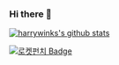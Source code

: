 ### Hi there 👋

<!--
**harrywinks/harrywinks** is a ✨ _special_ ✨ repository because its `README.md` (this file) appears on your GitHub profile.

Here are some ideas to get you started:

- 🔭 I’m currently working on ...
- 🌱 I’m currently learning Node.js
- 👯 I’m looking to collaborate on ...
- 🤔 I’m looking for help with ...
- 💬 Ask me about ...
- 📫 How to reach me: jaejaejae0520@gmail.com

-->

[![harrywinks's github stats](https://github-readme-stats.vercel.app/api?username=harrywinks&show_icons=true)](https://github.com/harrywinks)

[![로켓펀치 Badge](https://img.shields.io/badge/-LinkedIn-blue?style=flat-square&logo=Linkedin&logoColor=white&link=https://www.rocketpunch.com/@jaejaejae0520)](https://www.rocketpunch.com/@jaejaejae0520)
